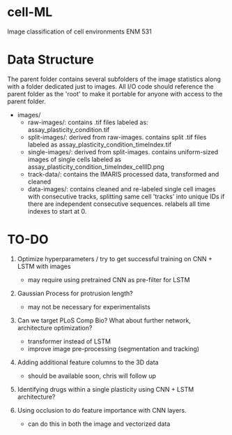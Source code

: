 # cell-ML
Image classification of cell environments ENM 531

# Data Structure
The parent folder contains several subfolders of the image statistics along with a folder dedicated just to images. All I/O code should reference the parent folder as the 'root' to make it portable for anyone with access to the parent folder.

 - images/  
      - raw-images/: contains .tif files labeled as: assay_plasticity_condition.tif  
      - split-images/: derived from raw-images. contains split .tif files labeled as assay_plasticity_condition_timeIndex.tif  
      - single-images/: derived from split-images. contains uniform-sized images of single cells labeled as assay_plasticity_condition_timeIndex_cellID.png
      - track-data/: contains the IMARIS processed data, transformed and cleaned
      - data-images/: contains cleaned and re-labeled single cell images with consecutive tracks, splitting same cell 'tracks' into unique IDs if there are independent consecutive sequences. relabels all time indexes to start at 0.

# TO-DO

1) Optimize hyperparameters / try to get successful training on CNN + LSTM with images
      - may require using pretrained CNN as pre-filter for LSTM

2) Gaussian Process for protrusion length?
      - may not be necessary for experimentalists
      
3) Can we target PLoS Comp Bio? What about further network, architecture optimization?
      - transformer instead of LSTM
      - improve image pre-processing (segmentation and tracking)

4) Adding additional feature columns to the 3D data
      - should be available soon, chris will follow up
      
5) Identifying drugs within a single plasticity using CNN + LSTM architecture?
      
6) Using occlusion to do feature importance with CNN  layers.
      - can do this in both the image and vectorized data
